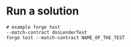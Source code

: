 # Run a solution
```
# example forge test 
--match-contract dosLenderTest
forge test --match-contract NAME_OF_THE_TEST
```